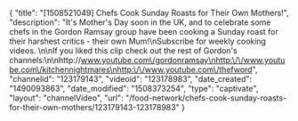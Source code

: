 {
    "title": "[1508521049] Chefs Cook Sunday Roasts for Their Own Mothers!",
    "description": "It's Mother's Day soon in the UK, and to celebrate some chefs in the Gordon Ramsay group have been cooking a Sunday roast for their harshest critics - their own Mum!\nSubscribe for weekly cooking videos. \n\nIf you liked this clip check out the rest of Gordon's channels:\n\nhttp:\/\/www.youtube.com\/gordonramsay\nhttp:\/\/www.youtube.com\/kitchennightmares\nhttp:\/\/www.youtube.com\/thefword",
    "channelid": "123179143",
    "videoid": "123178983",
    "date_created": "1490093863",
    "date_modified": "1508373254",
    "type": "captivate",
    "layout": "channelVideo",
    "url": "\/food-network\/chefs-cook-sunday-roasts-for-their-own-mothers\/123179143-123178983"
}